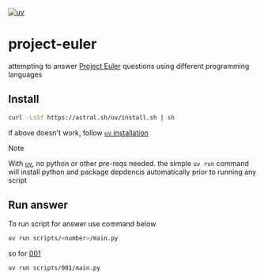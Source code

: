 [![uv](https://img.shields.io/endpoint?url=https://raw.githubusercontent.com/astral-sh/uv/main/assets/badge/v0.json)](https://github.com/astral-sh/uv)

# project-euler
attempting to answer [Project Euler](https://projecteuler.net) questions using different programming languages

## Install

```bash
curl -LsSf https://astral.sh/uv/install.sh | sh
```

if above doesn't work, follow [`uv` installation](https://docs.astral.sh/uv/getting-started/installation/#installation-methods)

> [!NOTE]
> With [`uv`](https://docs.astral.sh/uv/), no python or other pre-reqs needed. the simple `uv run` command will install python and package depdencis automatically prior to running any script

## Run answer

To run script for answer use command below

```bash
uv run scripts/<number>/main.py
```

so for [001](https://projecteuler.net/problem=1)

```bash
uv run scripts/001/main.py
```